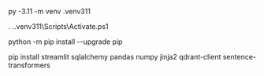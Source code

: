  py -3.11 -m venv .venv311

  . .\.venv311\Scripts\Activate.ps1

  python -m pip install --upgrade pip

  pip install streamlit sqlalchemy pandas numpy jinja2 qdrant-client sentence-transformers
